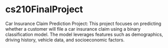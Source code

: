 # cs210FinalProject
Car Insurance Claim Prediction Project: This project focuses on predicting whether a customer will file a car insurance claim using a binary classification model. The model leverages features such as demographics, driving history, vehicle data, and socioeconomic factors.
